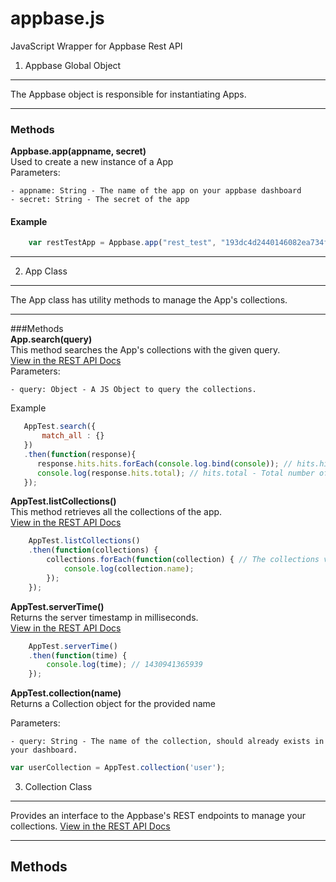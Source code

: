 # appbase.js
JavaScript Wrapper for Appbase Rest API


1. Appbase Global Object
-----------

The Appbase object is responsible for instantiating Apps.


----------
### Methods  
**Appbase.app(appname, secret)**  
Used to create a new instance of a App  
Parameters:
 ```
 - appname: String - The name of the app on your appbase dashboard
 - secret: String - The secret of the app
 ```
#### Example
```javascript
    var restTestApp = Appbase.app("rest_test", "193dc4d2440146082ea734f36f4f2638");
```
 
----------

2. App Class
-----------
The App class has utility methods to manage the App's collections.

----------
###Methods  
 **App.search(query)**  
This method searches the App's collections with the given query.  
[View in the REST API Docs](http://docs.appbase.io/#/v3.0/rest/api-reference#api-reference-global-search-collections)    
Parameters:  
 ```
 - query: Object - A JS Object to query the collections.
 ```
 Example
 ```javascript
    AppTest.search({
        match_all : {}
    })
    .then(function(response){
       response.hits.hits.forEach(console.log.bind(console)); // hits.hits - Contains all matched objects, limited by the query or by default 10
       console.log(response.hits.total); // hits.total - Total number of objects matched
    });
 ```
 
  **AppTest.listCollections()**  
This method retrieves all the collections of the app.  
[View in the REST API Docs](http://docs.appbase.io/#/v3.0/rest/api-reference#api-reference-global-list-collections)  

```javascript
    AppTest.listCollections()
    .then(function(collections) {
        collections.forEach(function(collection) { // The collections variable is a array of Collection
            console.log(collection.name);
        });
    });
 ```

**AppTest.serverTime()**  
Returns the server timestamp in milliseconds.  
[View in the REST API Docs](http://docs.appbase.io/#/v3.0/rest/api-reference#api-reference-global-server-time)  

```javascript
    AppTest.serverTime()
    .then(function(time) {
        console.log(time); // 1430941365939
    });
```

**AppTest.collection(name)**  
Returns a Collection object for the provided name  

Parameters:  
 ```
 - query: String - The name of the collection, should already exists in your dashboard.  
 ```
 
```javascript
var userCollection = AppTest.collection('user');
```

3. Collection Class
-----------
Provides an interface to the Appbase's REST endpoints to manage your collections.
[View in the REST API Docs](http://docs.appbase.io/#/v3.0/rest/api-reference)

----------
## Methods



